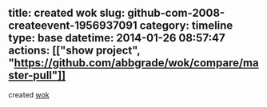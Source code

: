 title: created wok
slug: github-com-2008-createevent-1956937091
category: timeline
type: base
datetime: 2014-01-26 08:57:47
actions: [["show project", "https://github.com/abbgrade/wok/compare/master-pull"]]
---
created [wok](https://github.com/abbgrade/wok)
